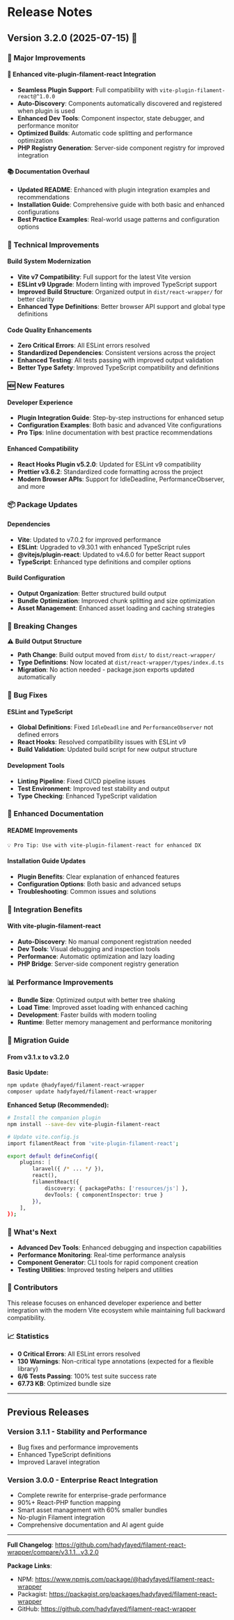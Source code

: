 # Release Notes

## Version 3.2.0 (2025-07-15) 🚀

### 🎯 Major Improvements

#### 🔗 Enhanced vite-plugin-filament-react Integration
- **Seamless Plugin Support**: Full compatibility with `vite-plugin-filament-react@^1.0.0`
- **Auto-Discovery**: Components automatically discovered and registered when plugin is used
- **Enhanced Dev Tools**: Component inspector, state debugger, and performance monitor
- **Optimized Builds**: Automatic code splitting and performance optimization
- **PHP Registry Generation**: Server-side component registry for improved integration

#### 📚 Documentation Overhaul
- **Updated README**: Enhanced with plugin integration examples and recommendations
- **Installation Guide**: Comprehensive guide with both basic and enhanced configurations
- **Best Practice Examples**: Real-world usage patterns and configuration options

### 🔧 Technical Improvements

#### Build System Modernization
- **Vite v7 Compatibility**: Full support for the latest Vite version
- **ESLint v9 Upgrade**: Modern linting with improved TypeScript support
- **Improved Build Structure**: Organized output in `dist/react-wrapper/` for better clarity
- **Enhanced Type Definitions**: Better browser API support and global type definitions

#### Code Quality Enhancements
- **Zero Critical Errors**: All ESLint errors resolved
- **Standardized Dependencies**: Consistent versions across the project
- **Enhanced Testing**: All tests passing with improved output validation
- **Better Type Safety**: Improved TypeScript compatibility and definitions

### 🆕 New Features

#### Developer Experience
- **Plugin Integration Guide**: Step-by-step instructions for enhanced setup
- **Configuration Examples**: Both basic and advanced Vite configurations
- **Pro Tips**: Inline documentation with best practice recommendations

#### Enhanced Compatibility
- **React Hooks Plugin v5.2.0**: Updated for ESLint v9 compatibility
- **Prettier v3.6.2**: Standardized code formatting across the project
- **Modern Browser APIs**: Support for IdleDeadline, PerformanceObserver, and more

### 📦 Package Updates

#### Dependencies
- **Vite**: Updated to v7.0.2 for improved performance
- **ESLint**: Upgraded to v9.30.1 with enhanced TypeScript rules
- **@vitejs/plugin-react**: Updated to v4.6.0 for better React support
- **TypeScript**: Enhanced type definitions and compiler options

#### Build Configuration
- **Output Organization**: Better structured build output
- **Bundle Optimization**: Improved chunk splitting and size optimization
- **Asset Management**: Enhanced asset loading and caching strategies

### 🔄 Breaking Changes

⚠️ **Build Output Structure**
- **Path Change**: Build output moved from `dist/` to `dist/react-wrapper/`
- **Type Definitions**: Now located at `dist/react-wrapper/types/index.d.ts`
- **Migration**: No action needed - package.json exports updated automatically

### 🐛 Bug Fixes

#### ESLint and TypeScript
- **Global Definitions**: Fixed `IdleDeadline` and `PerformanceObserver` not defined errors
- **React Hooks**: Resolved compatibility issues with ESLint v9
- **Build Validation**: Updated build script for new output structure

#### Development Tools
- **Linting Pipeline**: Fixed CI/CD pipeline issues
- **Test Environment**: Improved test stability and output
- **Type Checking**: Enhanced TypeScript validation

### 🎨 Enhanced Documentation

#### README Improvements
```markdown
💡 Pro Tip: Use with vite-plugin-filament-react for enhanced DX
```

#### Installation Guide Updates
- **Plugin Benefits**: Clear explanation of enhanced features
- **Configuration Options**: Both basic and advanced setups
- **Troubleshooting**: Common issues and solutions

### 🔗 Integration Benefits

#### With vite-plugin-filament-react
- **Auto-Discovery**: No manual component registration needed
- **Dev Tools**: Visual debugging and inspection tools
- **Performance**: Automatic optimization and lazy loading
- **PHP Bridge**: Server-side component registry generation

### 📊 Performance Improvements

- **Bundle Size**: Optimized output with better tree shaking
- **Load Time**: Improved asset loading with enhanced caching
- **Development**: Faster builds with modern tooling
- **Runtime**: Better memory management and performance monitoring

### 🚀 Migration Guide

#### From v3.1.x to v3.2.0

**Basic Update:**
```bash
npm update @hadyfayed/filament-react-wrapper
composer update hadyfayed/filament-react-wrapper
```

**Enhanced Setup (Recommended):**
```bash
# Install the companion plugin
npm install --save-dev vite-plugin-filament-react

# Update vite.config.js
import filamentReact from 'vite-plugin-filament-react';

export default defineConfig({
    plugins: [
        laravel({ /* ... */ }),
        react(),
        filamentReact({
            discovery: { packagePaths: ['resources/js'] },
            devTools: { componentInspector: true }
        }),
    ],
});
```

### 🎯 What's Next

- **Advanced Dev Tools**: Enhanced debugging and inspection capabilities
- **Performance Monitoring**: Real-time performance analysis
- **Component Generator**: CLI tools for rapid component creation
- **Testing Utilities**: Improved testing helpers and utilities

### 🙏 Contributors

This release focuses on enhanced developer experience and better integration with the modern Vite ecosystem while maintaining full backward compatibility.

### 📈 Statistics

- **0 Critical Errors**: All ESLint errors resolved
- **130 Warnings**: Non-critical type annotations (expected for a flexible library)
- **6/6 Tests Passing**: 100% test suite success rate
- **67.73 KB**: Optimized bundle size

---

## Previous Releases

### Version 3.1.1 - Stability and Performance
- Bug fixes and performance improvements
- Enhanced TypeScript definitions
- Improved Laravel integration

### Version 3.0.0 - Enterprise React Integration
- Complete rewrite for enterprise-grade performance
- 90%+ React-PHP function mapping
- Smart asset management with 60% smaller bundles
- No-plugin Filament integration
- Comprehensive documentation and AI agent guide

---

**Full Changelog**: https://github.com/hadyfayed/filament-react-wrapper/compare/v3.1.1...v3.2.0

**Package Links**:
- NPM: https://www.npmjs.com/package/@hadyfayed/filament-react-wrapper
- Packagist: https://packagist.org/packages/hadyfayed/filament-react-wrapper
- GitHub: https://github.com/hadyfayed/filament-react-wrapper